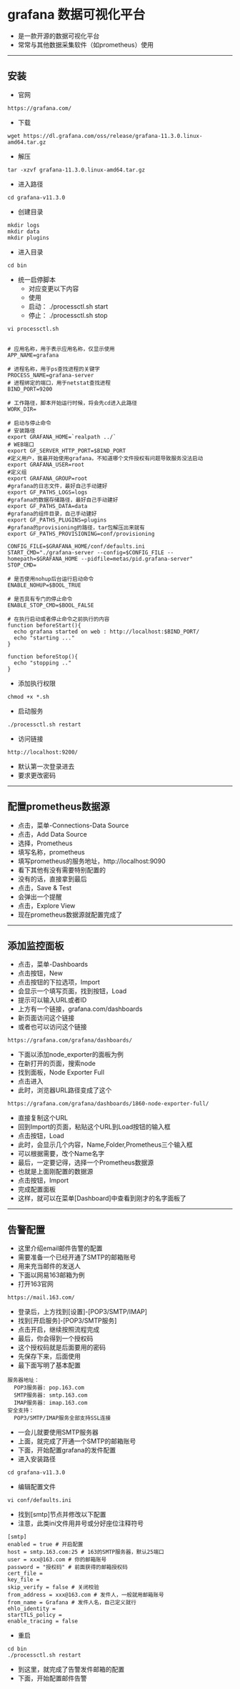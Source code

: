 # grafana 数据可视化平台
- 是一款开源的数据可视化平台
- 常常与其他数据采集软件（如prometheus）使用

----------------------------------------------------------------------------

## 安装
- 官网
```shell
https://grafana.com/
```
- 下载
```shell
wget https://dl.grafana.com/oss/release/grafana-11.3.0.linux-amd64.tar.gz
```
- 解压
```shell
tar -xzvf grafana-11.3.0.linux-amd64.tar.gz
```
- 进入路径
```shell
cd grafana-v11.3.0
```
- 创建目录
```shell
mkdir logs
mkdir data
mkdir plugins
```
- 进入目录
```shell
cd bin
```
- 统一启停脚本
  - 对应变更以下内容
  - 使用
  - 启动： ./processctl.sh start
  - 停止： ./processctl.sh stop
```shell
vi processctl.sh
```
```shell

# 应用名称，用于表示应用名称，仅显示使用
APP_NAME=grafana

# 进程名称，用于ps查找进程的关键字
PROCESS_NAME=grafana-server
# 进程绑定的端口，用于netstat查找进程
BIND_PORT=9200

# 工作路径，脚本开始运行时候，将会先cd进入此路径
WORK_DIR=

# 启动与停止命令
# 安装路径
export GRAFANA_HOME=`realpath ../`
# WEB端口
export GF_SERVER_HTTP_PORT=$BIND_PORT
#定义用户，我最开始使用grafana，不知道哪个文件授权有问题导致服务没法启动
export GRAFANA_USER=root
#定义组 
export GRAFANA_GROUP=root
#grafana的日志文件，最好自己手动建好
export GF_PATHS_LOGS=logs
#grafana的数据存储路径，最好自己手动建好
export GF_PATHS_DATA=data
#grafana的组件目录，自己手动建好
export GF_PATHS_PLUGINS=plugins
#grafana的provisioning的路径，tar包解压出来就有
export GF_PATHS_PROVISIONING=conf/provisioning

CONFIG_FILE=$GRAFANA_HOME/conf/defaults.ini
START_CMD="./grafana-server --config=$CONFIG_FILE --homepath=$GRAFANA_HOME --pidfile=metas/pid.grafana-server"
STOP_CMD=

# 是否使用nohup后台运行启动命令
ENABLE_NOHUP=$BOOL_TRUE

# 是否具有专门的停止命令
ENABLE_STOP_CMD=$BOOL_FALSE

# 在执行启动或者停止命令之前执行的内容
function beforeStart(){
  echo grafana started on web : http://localhost:$BIND_PORT/
  echo "starting ..."
}

function beforeStop(){
  echo "stopping .."
}
```
- 添加执行权限
```shell
chmod +x *.sh
```
- 启动服务
```shell
./processctl.sh restart
```
- 访问链接
```shell
http://localhost:9200/
```
- 默认第一次登录进去
- 要求更改密码

----------------------------------------------------------------------------

## 配置prometheus数据源
- 点击，菜单-Connections-Data Source
- 点击，Add Data Source
- 选择，Prometheus
- 填写名称，prometheus
- 填写prometheus的服务地址，http://localhost:9090
- 看下其他有没有需要特别配置的
- 没有的话，直接拿到最后
- 点击，Save & Test
- 会弹出一个提醒
- 点击，Explore View
- 现在prometheus数据源就配置完成了


----------------------------------------------------------------------------

## 添加监控面板
- 点击，菜单-Dashboards
- 点击按钮，New
- 点击按钮的下拉选项，Import
- 会显示一个填写页面，找到按钮，Load
- 提示可以输入URL或者ID
- 上方有一个链接，grafana.com/dashboards
- 新页面访问这个链接
- 或者也可以访问这个链接
```shell
https://grafana.com/grafana/dashboards/
```
- 下面以添加node_exporter的面板为例
- 在新打开的页面，搜索node
- 找到面板，Node Exporter Full
- 点击进入
- 此时，浏览器URL路径变成了这个
```shell
https://grafana.com/grafana/dashboards/1860-node-exporter-full/
```
- 直接复制这个URL
- 回到Import的页面，粘贴这个URL到Load按钮的输入框
- 点击按钮，Load
- 此时，会显示几个内容，Name,Folder,Prometheus三个输入框
- 可以根据需要，改个Name名字
- 最后，一定要记得，选择一个Prometheus数据源
- 也就是上面刚配置的数据源
- 点击按钮，Import
- 完成配置面板
- 这样，就可以在菜单[Dashboard]中查看到刚才的名字面板了


----------------------------------------------------------------------------

## 告警配置

- 这里介绍email邮件告警的配置
- 需要准备一个已经开通了SMTP的邮箱账号
- 用来充当邮件的发送人
- 下面以网易163邮箱为例
- 打开163官网

```shell
https://mail.163.com/
```

- 登录后，上方找到[设置]-[POP3/SMTP/IMAP]
- 找到[开启服务]-[POP3/SMTP服务]
- 点击开启，继续按照流程完成
- 最后，你会得到一个授权码
- 这个授权码就是后面要用的密码
- 先保存下来，后面使用
- 最下面写明了基本配置

```text
服务器地址：
  POP3服务器: pop.163.com
  SMTP服务器: smtp.163.com
  IMAP服务器: imap.163.com
安全支持：
  POP3/SMTP/IMAP服务全部支持SSL连接
```

- 一会儿就要使用SMTP服务器
- 上面，就完成了开通一个SMTP的邮箱账号
- 下面，开始配置grafana的发件配置
- 进入安装路径

```shell
cd grafana-v11.3.0
```

- 编辑配置文件

```shell
vi conf/defaults.ini
```

- 找到[smtp]节点并修改以下配置
- 注意，此类ini文件用井号或分好座位注释符号

```shell
[smtp]
enabled = true # 开启配置
host = smtp.163.com:25 # 163的SMTP服务器，默认25端口
user = xxx@163.com # 你的邮箱账号
password = "授权码" # 前面获得的邮箱授权码
cert_file =
key_file =
skip_verify = false # 关闭校验
from_address = xxx@163.com # 发件人，一般就用邮箱账号
from_name = Grafana # 发件人名，自己定义就行
ehlo_identity =
startTLS_policy =
enable_tracing = false
```

- 重启

```shell
cd bin
./processctl.sh restart
```

- 到这里，就完成了告警发件邮箱的配置
- 下面，开始配置邮件告警